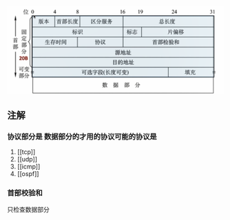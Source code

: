 ![Alt text](images/ip%E6%95%B0%E6%8D%AE%E6%8A%A5.png)

## 注解

### 协议部分是 数据部分的才用的协议可能的协议是

1. [[tcp]]
2. [[udp]]
3. [[icmp]]
4. [[ospf]]


### 首部校验和

只检查数据部分